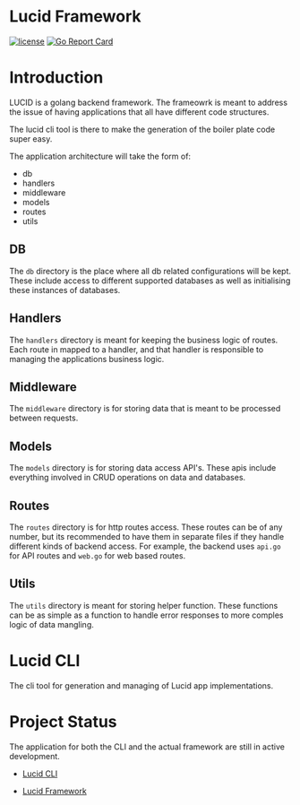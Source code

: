 # Lucid Framework

[![license](http://img.shields.io/badge/license-MIT-blue.svg)](https://github.com/arthurkay/lucid-framework/blob/master/LICENSE)
[![Go Report Card](https://goreportcard.com/badge/github.com/arthurkay/lucid-framework)](https://goreportcard.com/report/github.com/arthurkay/lucid-framework)

# Introduction

LUCID is a golang backend framework. The frameowrk is meant to address the issue of having applications that all have different code structures.

The lucid cli tool is there to make the generation of the boiler plate code super easy.

The application architecture will take the form of:

* db
* handlers
* middleware
* models
* routes
* utils

## DB

The `db` directory is the place where all db related configurations will be kept.
These include access to different supported databases as well as initialising these instances of databases.

## Handlers

The `handlers` directory is meant for keeping the business logic of routes.
Each route in mapped to a handler, and that handler is responsible to managing the applications business logic.

## Middleware

The `middleware` directory is for storing data that is meant to be processed between requests.

## Models

The `models` directory is for storing data access API's. These apis include everything involved in CRUD operations on data and databases.

## Routes

The `routes` directory is for http routes access. These routes can be of any number, but its recommended to have them in separate files if they handle different kinds of backend access.
For example, the backend uses `api.go` for API routes and `web.go` for web based routes.

## Utils

The `utils` directory is meant for storing helper function. These functions can be as simple as a function to handle error responses to more comples logic of data mangling.


# Lucid CLI

The cli tool for generation and managing of Lucid app implementations.


# Project Status

The application for both the CLI and the actual framework are still in active development.

* [Lucid CLI](https://github.com/arthurkay/lucid)

* [Lucid Framework](https://github.com/arthurkay/lucid-framework)
